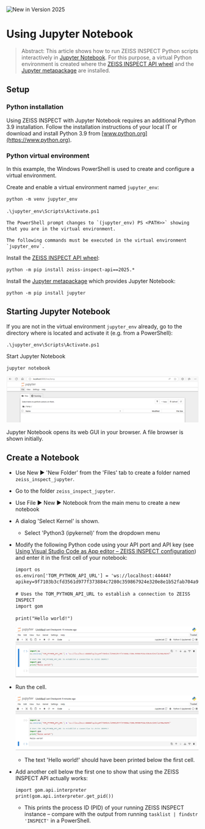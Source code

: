 ![New in Version 2025](https://img.shields.io/badge/New-Version_2025-orange)

# Using Jupyter Notebook

> Abstract: This article shows how to run ZEISS INSPECT Python scripts interactively in [Jupyter Notebook](https://jupyter.org/). For this purpose, a virtual Python environment is created where the [ZEISS INSPECT API wheel](https://pypi.org/project/zeiss-inspect-api/) and the [Jupyter metapackage](https://pypi.org/project/jupyter/) are installed.

## Setup

### Python installation

Using ZEISS INSPECT with Jupyter Notebook requires an additional Python 3.9 installation. Follow the installation instructions of your local IT or download and install Python 3.9 from [www.python.org](https://www.python.org).

### Python virtual environment

In this example, the Windows PowerShell is used to create and configure a virtual environment.

Create and enable a virtual environment named `jupyter_env`:

```{code-block} powershell
python -m venv jupyter_env

.\jupyter_env\Scripts\Activate.ps1
```

```{note}
The PowerShell prompt changes to `(jupyter_env) PS <PATH>>` showing that you are in the virtual environment.
```

```{important}
The following commands must be executed in the virtual environment `jupyter_env`.
```

Install the [ZEISS INSPECT API wheel](https://pypi.org/project/zeiss-inspect-api/):

```{code-block} powershell
python -m pip install zeiss-inspect-api==2025.*
```

Install the [Jupyter metapackage](https://pypi.org/project/jupyter/) which provides Jupyter Notebook:

```{code-block} powershell
python -m pip install jupyter
```

## Starting Jupyter Notebook

If you are not in the virtual environment `jupyter_env` already, go to the directory where is located and activate it (e.g. from a PowerShell):

```{code-block} powershell
.\jupyter_env\Scripts\Activate.ps1
```

Start Jupyter Notebook

```{code-block} powershell
jupyter notebook
```

![Jupyter file browser](assets/jupyter_web_gui-1.png)

Jupyter Notebook opens its web GUI in your browser. A file browser is shown initially.

## Create a Notebook

* Use New ► 'New Folder' from the 'Files' tab to create a folder named `zeiss_inspect_jupyter`.
* Go to the folder `zeiss_inspect_jupyter`.
* Use File ► New ► Notebook from the main menu to create a new notebook
* A dialog 'Select Kernel' is shown.
  * Select 'Python3 (ipykernel)' from the dropdown menu 
* Modify the following Python code using your API port and API key (see <a href="../using_vscode_editor/using_vscode_editor.html#zeiss-inspect-configuration">Using Visual Studio Code as App editor &ndash; ZEISS INSPECT configuration</a>) and enter it in the first cell of your notebook:

    ```{code-block} python
    import os
    os.environ['TOM_PYTHON_API_URL'] = 'ws://localhost:44444?apikey=9f7103b3cfd3561d977f373884c7280c359867924e320e8e1b52fab704a9435f'

    # Uses the TOM_PYTHON_API_URL to establish a connection to ZEISS INSPECT
    import gom

    print("Hello world!")
    ```
    
    ![Jupyter Notebook - Cell 1](assets/notebook-0.png)

* Run the cell.

  ![Jupyter Notebook - Result 1](assets/notebook-1.png)

  * The text 'Hello world!' should have been printed below the first cell.

* Add another cell below the first one to show that using the ZEISS INSPECT API actually works:

    ```{code-block} python
    import gom.api.interpreter
    print(gom.api.interpreter.get_pid())
    ```

  * This prints the process ID (PID) of your running ZEISS INSPECT instance &ndash; compare with the output from running `tasklist | findstr 'INSPECT'` in a PowerShell.
